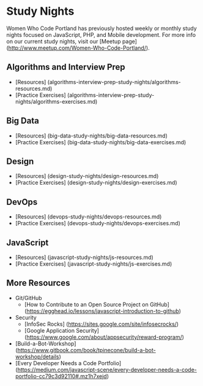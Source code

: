 # Study Nights

Women Who Code Portland has previously hosted weekly or monthly study nights focused on JavaScript, PHP, and Mobile development. For more info on our current study nights, visit our [Meetup page] (http://www.meetup.com/Women-Who-Code-Portland/).

## Algorithms and Interview Prep
- [Resources] (algorithms-interview-prep-study-nights/algorithms-resources.md)
- [Practice Exercises] (algorithms-interview-prep-study-nights/algorithms-exercises.md)

## Big Data
- [Resources] (big-data-study-nights/big-data-resources.md)
- [Practice Exercises] (big-data-study-nights/big-data-exercises.md)

## Design
- [Resources] (design-study-nights/design-resources.md)
- [Practice Exercises] (design-study-nights/design-exercises.md)

## DevOps
- [Resources] (devops-study-nights/devops-resources.md)
- [Practice Exercises] (devops-study-nights/devops-exercises.md)

## JavaScript 
- [Resources] (javascript-study-nights/js-resources.md)
- [Practice Exercises] (javascript-study-nights/js-exercises.md)

## More Resources
- Git/GitHub
  - [How to Contribute to an Open Source Project on GitHub] (https://egghead.io/lessons/javascript-introduction-to-github)  
- Security
  - [InfoSec Rocks] (https://sites.google.com/site/infosecrocks/)
  - [Google Application Security] (https://www.google.com/about/appsecurity/reward-program/)
- [Build-a-Bot-Workshop] (https://www.gitbook.com/book/tpinecone/build-a-bot-workshop/details)
- [Every Developer Needs a Code Portfolio] (https://medium.com/javascript-scene/every-developer-needs-a-code-portfolio-cc79c3d92110#.mz1h7xejd)
